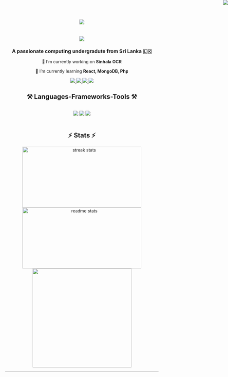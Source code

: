 <p align="center">
  <img src="https://visitor-badge.laobi.icu/badge?page_id=DeathwingIN.DeathwingIN" style="position: absolute; top: 0; right: 0;" />
</p>

<p align="center">
  <img src="https://media.giphy.com/media/v1.Y2lkPTc5MGI3NjExNGxuM24yazFyZ3RmdmQ0MXRiMGtraWZoaGkzOGF3dXQzNnNraWVtOCZlcD12MV9pbnRlcm5hbF9naWZfYnlfaWQmY3Q9Zw/M9kgjEsLG6LMbYC9dl/giphy.gif" width="auto" height="auto" />
</p>

<h1 align="center">
    <img src="https://readme-typing-svg.herokuapp.com/?font=Montserrat&size=35&color=32CD32&center=true&vCenter=true&width=500&height=70&duration=4000&lines=Hi+There!+👋;+I'm+Imesh+Nirmal!;" />
</h1>

<h3 align="center">A passionate computing undergradute from Sri Lanka 🇱🇰</h3>

<div align="center">
 
 🔭 I’m currently working on **Sinhala OCR**
 
 🌱 I’m currently learning **React, MongoDB, Php**

<!-- 💬 Ask me about **Node.js, React, Firebase... or anything [here](https://github.com/salesp07/salesp07/issues)** -->


 </div>
 
 <div align="center"> 
  <a href="mailto:imeshnirmal1u@gmail.com">
    <img src="https://img.shields.io/badge/Gmail-333333?style=for-the-badge&logo=gmail&logoColor=red" />
  </a>
  <a href="https://www.linkedin.com/in/imesh-nirmal" target="_blank">
    <img src="https://img.shields.io/badge/LinkedIn-0077B5?style=for-the-badge&logo=linkedin&logoColor=white" target="_blank" />
  </a>
  <a href="https://imeshnirmal.me/" target="_blank">
     <img src="https://img.shields.io/badge/Portfolio-FF5722?style=for-the-badge&logo=todoist&logoColor=white" target="_blank" />
  </a>
  <a href="https://www.facebook.com/imesh.nirmal" target="_blank">
     <img src="https://img.shields.io/badge/Facebook-0077B5?style=for-the-badge&logo=facebook&logoColor=white" target="_blank" />
  </a>
</div>


<h2 align="center">⚒️ Languages-Frameworks-Tools ⚒️ </h2>
<br/>
<div align="center">
     <img src="https://skillicons.dev/icons?i=react,bootstrap,html,css,github,figma,tailwind,git" />
    <img src="https://skillicons.dev/icons?i=nodejs,python,javascript,firebase,mongodb,c,java,nextjs,mysql,ae,angular,aws,azure,bash" />
    <img src="https://skillicons.dev/icons?i=cs,dotnet,gcp,ai,laravel,ps,php,pr,vite" />
</div>
<br/>


<div align="center">
<!--   <h2>🐍 My Contributions 🐍</h2>
  <br>
  <img alt="snake eating my contributions" src="https://raw.githubusercontent.com/DeathwingIN/DeathwingIN/output/github-contribution-grid-snake.svg" />
  <br/>  -->

<h2 align="center">⚡ Stats ⚡</h2>
<div align=center>
  <img width=390 height = 200  src="https://streak-stats.demolab.com?user=DeathwingIN&theme=highcontrast&count_private=true&theme=hacker&border_radius=10" alt="streak stats"/>
  <img width=390 height = 200 src="https://github-readme-stats.vercel.app/api?username=DeathWingIn&count_private=true&show_icons=true&theme=shadow_green&bg_color=000&text_color=32CD32&rank_icon=github&border_radius=10" alt="readme stats" />
  <br/>
  <img width=325 align="center" src="https://github-readme-stats.vercel.app/api/top-langs?username=DeathwingIN&show_icons=true&theme=shadow_green&&bg_color=000&text_color=32CD32" />
  


</div>

<hr/>
